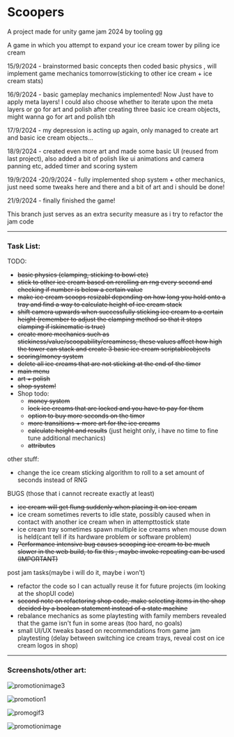 # Scoopers
 A project made for unity game jam 2024 by tooling gg
 
 A game in which you attempt to expand your ice cream tower by piling ice cream

15/9/2024 - brainstormed basic concepts then coded basic physics , will implement game mechanics tomorrow(sticking to other ice cream + ice cream stats)

16/9/2024 - basic gameplay mechanics implemented! Now Just have to apply meta layers! I could also choose whether to iterate upon the meta layers or go for art and polish 
after creating three basic ice cream objects, might wanna go for art and polish tbh

17/9/2024 - my depression is acting up again, only managed to create art and basic ice cream objects...

18/9/2024 -  created even more art and made some basic UI (reused from last project), also added a bit of polish like ui animations and camera panning etc, added timer and scoring system

19/9/2024 -20/9/2024 -  fully implemented shop system + other mechanics, just need some tweaks here and there and a bit of art and i should be done!

21/9/2024 - finally finished the game!

This branch just serves as an extra security measure as i try to refactor the jam code

---
### Task List:

TODO:
- ~~basic physics (clamping, sticking to bowl etc)~~
- ~~stick to other ice cream based on rerolling an rng every second and checking if number is below a certain value~~
- ~~make ice cream scoops resizabl depending on how long you hold onto a tray and find a way to calculate height of ice cream stack~~
- ~~shift camera upwards when successfully sticking ice cream to a certain height (remember to adjust the clamping method so that it stops clamping if iskinematic is true)~~
- ~~create more mechanics such as stickiness/value/scoopability/creaminess, these values affect how high the tower can stack and create 3 basic ice cream scriptableobjects~~ 
- ~~scoring/money system~~
- ~~delete all ice creams that are not sticking at the end of the timer~~
- ~~main menu~~
- ~~art + polish~~
- ~~shop system!~~
- Shop todo:
   - ~~money system~~
   - ~~lock ice creams that are locked and you have to pay for them~~
   - ~~option to buy more seconds on the timer~~
   - ~~more transitions + more art for the ice creams~~
   - ~~calculate height and results~~ (just height only, i have no time to fine tune additional mechanics)
   - ~~attributes~~

other stuff:
- change the ice cream sticking algorithm to roll to a set amount of seconds instead of RNG

BUGS (those that i cannot recreate exactly at least)
- ~~ice cream will get flung suddenly when placing it on ice cream~~
- ice cream sometimes reverts to idle state, possibly caused when in contact with another ice cream when in attempttostick state
- ice cream tray sometimes spawn multiple ice creams when mouse down is held(cant tell if its hardware problem or software problem)
- ~~Performance intensive bug causes scooping ice cream to be much slower in the web build, to fix this , maybe invoke repeating can be used (IMPORTANT)~~

post jam tasks(maybe i will do it, maybe i won't)
- refactor the code so I can actually reuse it for future projects (im looking at the shopUI code)
- ~~second note on refactoring shop code, make selecting items in the shop decided by a boolean statement instead of a state machine~~
- rebalance mechanics as some playtesting with family members revealed that the game isn't fun in some areas (too hard, no goals)
- small UI/UX tweaks based on recommendations from game jam playtesting
(delay between switching ice cream trays, reveal cost on ice cream logos in shop)

---
### Screenshots/other art:

![promotionimage3](https://github.com/user-attachments/assets/5565de4d-d7c2-4784-935d-230374b66da5)

![promotion1](https://github.com/user-attachments/assets/6860fb0e-2ad0-421c-9835-6dc05f6a4d64)

![promogif3](https://github.com/user-attachments/assets/d7723fda-a26a-4551-9086-a331c8c06125)

![promotionimage](https://github.com/user-attachments/assets/28d4caba-1684-40b8-a6dd-64b8139640af)




